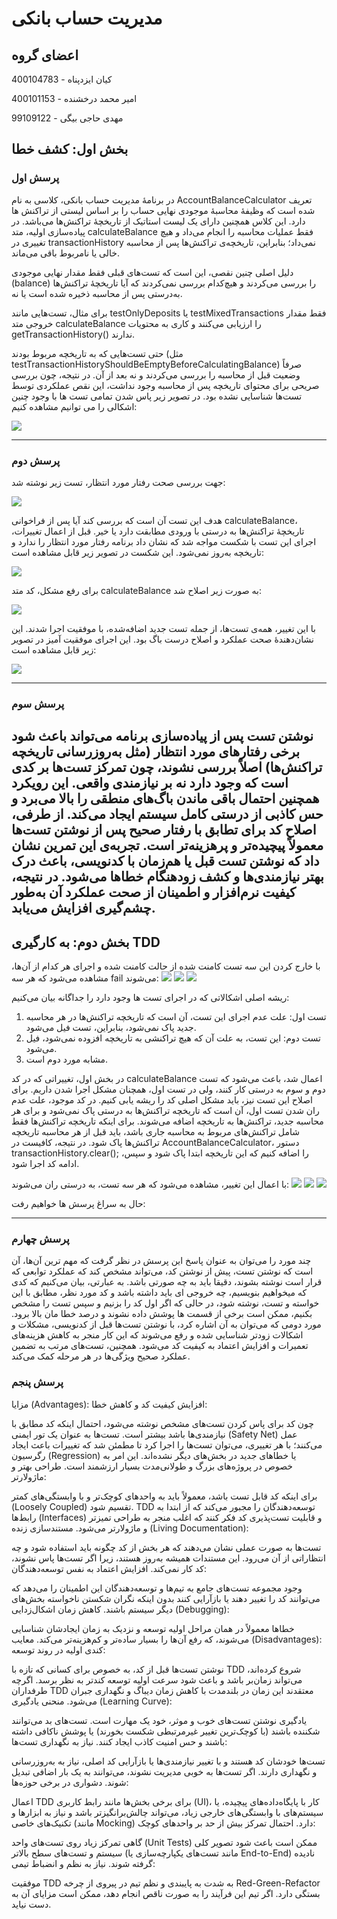 # مدیریت حساب بانکی

## اعضای گروه

کیان ایزدپناه - 400104783

امیر محمد درخشنده - 400101153

مهدی حاجی بیگی - 99109122

## بخش اول: کشف خطا

### پرسش اول

در برنامۀ مدیریت حساب بانکی، کلاسی به نام AccountBalanceCalculator تعریف شده است که وظیفۀ محاسبۀ موجودی نهایی حساب را بر اساس لیستی از تراکنش ها دارد. این کلاس همچنین دارای یک لیست استاتیک از تاریخچۀ تراکنش‌ها می‌باشد. در پیاده‌سازی اولیه، متد calculateBalance فقط عملیات محاسبه را انجام می‌داد و هیچ تغییری در transactionHistory نمی‌داد؛ بنابراین، تاریخچه‌ی تراکنش‌ها پس از محاسبه خالی یا نامربوط باقی می‌ماند.

دلیل اصلی چنین نقصی، این است که تست‌های قبلی فقط مقدار نهایی موجودی (balance) را بررسی می‌کردند و هیچ‌کدام بررسی نمی‌کردند که آیا تاریخچۀ تراکنش‌ها به‌درستی پس از محاسبه ذخیره شده است یا نه.

برای مثال، تست‌هایی مانند testOnlyDeposits یا testMixedTransactions فقط مقدار خروجی متد calculateBalance را ارزیابی می‌کنند و کاری به محتویات getTransactionHistory() ندارند.

حتی تست‌هایی که به تاریخچه مربوط بودند (مثل testTransactionHistoryShouldBeEmptyBeforeCalculatingBalance) صرفاً وضعیت قبل از محاسبه را بررسی می‌کردند و نه بعد از آن. در نتیجه، چون بررسی صریحی برای محتوای تاریخچه پس از محاسبه وجود نداشت، این نقص عملکردی توسط تست‌ها شناسایی نشده بود. در تصویر زیر پاس شدن تمامی تست ها با وجود چنین اشکالی را می توانیم مشاهده کنیم:

![](./images/1.png)

---

### پرسش دوم

جهت بررسی صحت رفتار مورد انتظار، تست زیر نوشته شد:

![](./images/2.png)

هدف این تست آن است که بررسی کند آیا پس از فراخوانی calculateBalance، تاریخچۀ تراکنش‌ها به درستی با ورودی مطابقت دارد یا خیر. قبل از اعمال تغییرات، اجرای این تست با شکست مواجه شد که نشان داد برنامه رفتار مورد انتظار را ندارد و تاریخچه به‌روز نمی‌شود. این شکست در تصویر زیر قابل مشاهده است:

![](./images/3.png)

برای رفع مشکل، کد متد calculateBalance به صورت زیر اصلاح شد:

![](./images/4.png)

با این تغییر، همه‌ی تست‌ها، از جمله تست جدید اضافه‌شده، با موفقیت اجرا شدند. این نشان‌دهندۀ صحت عملکرد و اصلاح درست باگ بود. این اجرای موفقیت آمیز در تصویر زیر قابل مشاهده است:

![](./images/5.png)

---

### پرسش سوم

نوشتن تست پس از پیاده‌سازی برنامه می‌تواند باعث شود برخی رفتارهای مورد انتظار (مثل به‌روزرسانی تاریخچه تراکنش‌ها) اصلاً بررسی نشوند، چون تمرکز تست‌ها بر کدی است که وجود دارد نه بر نیازمندی واقعی. این رویکرد همچنین احتمال باقی ماندن باگ‌های منطقی را بالا می‌برد و حس کاذبی از درستی کامل سیستم ایجاد می‌کند. از طرفی، اصلاح کد برای تطابق با رفتار صحیح پس از نوشتن تست‌ها معمولاً پیچیده‌تر و پرهزینه‌تر است. تجربه‌ی این تمرین نشان داد که نوشتن تست قبل یا هم‌زمان با کدنویسی، باعث درک بهتر نیازمندی‌ها و کشف زودهنگام خطاها می‌شود. در نتیجه، کیفیت نرم‌افزار و اطمینان از صحت عملکرد آن به‌طور چشم‌گیری افزایش می‌یابد.
---

## بخش دوم: به کارگیری TDD

با خارج کردن این سه تست کامنت شده از حالت کامنت شده و اجرای هر کدام از آن‌ها، مشاهده می‌شود که هر سه fail می‌شوند:
![](./images/6.png)
![](./images/7.png)
![](./images/8.png)

ریشه اصلی اشکالاتی که در اجرای تست ها وجود دارد را جداگانه بیان می‌کنیم:

1. تست اول: علت عدم اجرای این تست، آن است که تاریخچه تراکنش‌ها در هر محاسبه جدید پاک نمی‌شود، بنابراین، تست فیل می‌شود.
2. تست دوم: این تست، به علت آن که هیچ تراکنشی به تاریخچه افزوده نمی‌شود، فیل می‌شود.
3. مشابه مورد دوم است.

در بخش اول، تغییراتی که در کد calculateBalance اعمال شد، باعث می‌شود که تست دوم و سوم به درستی کار کنند، ولی در تست اول، همچنان مشکل اجرا شدن داریم. برای اصلاح این تست نیز، باید مشکل اصلی کد را ریشه یابی کنیم.
در کد موجود، علت عدم ران شدن تست اول، آن است که تاریخچه تراکنش‌ها به درستی پاک نمی‌شود و برای هر محاسبه جدید، تراکنش‌ها به تاریخچه اضافه می‌شوند. برای اینکه تاریخچه تراکنش‌ها فقط شامل تراکنش‌های مربوط به محاسبه جاری باشد، باید قبل از هر محاسبه تاریخچه تراکنش‌ها پاک شود. در نتیجه، کافیست در AccountBalanceCalculator، دستور transactionHistory.clear(); را اضافه کنیم که این تاریخچه ابتدا پاک شود و سپس، ادامه کد اجرا شود.

با اعمال این تغییر، مشاهده می‌شود که هر سه تست، به درستی ران می‌شوند:
![](./images/9.png)
![](./images/10.png)
![](./images/11.png)

حال به سراغ پرسش ها خواهیم رفت:

---

### پرسش چهارم

چند مورد را می‌توان به عنوان پاسخ این پرسش در نظر گرفت که مهم ترین آن‌ها، آن است که نوشتن تست، پیش از نوشتن کد، می‌تواند مشخص کند که عملکرد توابعی که قرار است نوشته بشوند، دقیقا باید به چه صورتی باشد. به عبارتی، بیان می‌کنیم که کدی که میخواهیم بنویسیم، چه خروجی ای باید داشته باشد و کد مورد نظر، مطابق با این خواسته و تست، نوشته شود، در حالی که اگر اول کد را بزنیم و سپس تست را مشخص بکنیم، ممکن است برخی از قسمت ها پوشش داده نشوند و درصد خطا مان بالا برود.
مورد دومی که می‌توان به آن اشاره کرد، با نوشتن تست‌ها قبل از کدنویسی، مشکلات و اشکالات زودتر شناسایی شده و رفع می‌شوند که این کار منجر به کاهش هزینه‌های تعمیرات و افزایش اعتماد به کیفیت کد می‌شود. همچنین، تست‌های مرتب به تضمین عملکرد صحیح ویژگی‌ها در هر مرحله کمک می‌کند.


### پرسش پنجم
مزایا (Advantages):
افزایش کیفیت کد و کاهش خطا:

چون کد برای پاس کردن تست‌های مشخص نوشته می‌شود، احتمال اینکه کد مطابق با نیازمندی‌ها باشد بیشتر است.
تست‌ها به عنوان یک تور ایمنی (Safety Net) عمل می‌کنند؛ با هر تغییری، می‌توان تست‌ها را اجرا کرد تا مطمئن شد که تغییرات باعث ایجاد رگرسیون (Regression) یا خطاهای جدید در بخش‌های دیگر نشده‌اند. این امر به خصوص در پروژه‌های بزرگ و طولانی‌مدت بسیار ارزشمند است.
طراحی بهتر و ماژولارتر:

برای اینکه کد قابل تست باشد، معمولاً باید به واحدهای کوچک‌تر و با وابستگی‌های کمتر (Loosely Coupled) تقسیم شود. TDD توسعه‌دهندگان را مجبور می‌کند که از ابتدا به رابط‌ها (Interfaces) و قابلیت تست‌پذیری کد فکر کنند که اغلب منجر به طراحی تمیزتر و ماژولارتر می‌شود.
مستندسازی زنده (Living Documentation):

تست‌ها به صورت عملی نشان می‌دهند که هر بخش از کد چگونه باید استفاده شود و چه انتظاراتی از آن می‌رود. این مستندات همیشه به‌روز هستند، زیرا اگر تست‌ها پاس نشوند، کد کار نمی‌کند.
افزایش اعتماد به نفس توسعه‌دهندگان:

وجود مجموعه تست‌های جامع به تیم‌ها و توسعه‌دهندگان این اطمینان را می‌دهد که می‌توانند کد را تغییر دهند یا بازآرایی کنند بدون اینکه نگران شکستن ناخواسته بخش‌های دیگر سیستم باشند.
کاهش زمان اشکال‌زدایی (Debugging):

خطاها معمولاً در همان مراحل اولیه توسعه و نزدیک به زمان ایجادشان شناسایی می‌شوند، که رفع آن‌ها را بسیار ساده‌تر و کم‌هزینه‌تر می‌کند.
معایب (Disadvantages):
کندی اولیه در روند توسعه:

نوشتن تست‌ها قبل از کد، به خصوص برای کسانی که تازه با TDD شروع کرده‌اند، می‌تواند زمان‌بر باشد و باعث شود سرعت اولیه توسعه کندتر به نظر برسد. اگرچه طرفداران TDD معتقدند این زمان در بلندمدت با کاهش زمان دیباگ و نگهداری جبران می‌شود.
منحنی یادگیری (Learning Curve):

یادگیری نوشتن تست‌های خوب و موثر، خود یک مهارت است. تست‌های بد می‌توانند شکننده باشند (با کوچک‌ترین تغییر غیرمرتبطی شکست بخورند) یا پوشش ناکافی داشته باشند و حس امنیت کاذب ایجاد کنند.
نیاز به نگهداری تست‌ها:

تست‌ها خودشان کد هستند و با تغییر نیازمندی‌ها یا بازآرایی کد اصلی، نیاز به به‌روزرسانی و نگهداری دارند. اگر تست‌ها به خوبی مدیریت نشوند، می‌توانند به یک بار اضافی تبدیل شوند.
دشواری در برخی حوزه‌ها:

اعمال TDD برای برخی بخش‌ها مانند رابط کاربری (UI)، کار با پایگاه‌داده‌های پیچیده، یا سیستم‌های با وابستگی‌های خارجی زیاد، می‌تواند چالش‌برانگیزتر باشد و نیاز به ابزارها و تکنیک‌های خاصی (مانند Mocking) دارد.
احتمال تمرکز بیش از حد بر واحدهای کوچک:

گاهی تمرکز زیاد روی تست‌های واحد (Unit Tests) ممکن است باعث شود تصویر کلی سیستم و تست‌های سطح بالاتر (مانند تست‌های یکپارچه‌سازی یا End-to-End) نادیده گرفته شوند.
نیاز به نظم و انضباط تیمی:

موفقیت TDD به شدت به پایبندی و نظم تیم در پیروی از چرخه Red-Green-Refactor بستگی دارد. اگر تیم این فرآیند را به صورت ناقص انجام دهد، ممکن است مزایای آن به دست نیاید.

